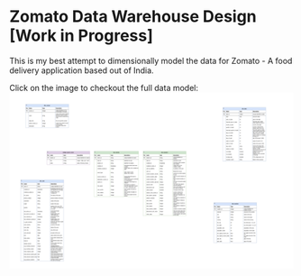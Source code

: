 # Zomato Data Warehouse Design [Work in Progress]

This is my best attempt to dimensionally model the data for Zomato - A food delivery application based out of India.

Click on the image to checkout the full data model: [![Zomato Data Model](sample.png)](https://viewer.diagrams.net/?tags=%7B%7D&lightbox=1&highlight=0000ff&edit=_blank&layers=1&nav=1&title=zomatoDataModel.drawio#Uhttps%3A%2F%2Fraw.githubusercontent.com%2FJayesh1024%2FzomatoDataWarehouse%2Fmain%2FzomatoDataModel.drawio)
